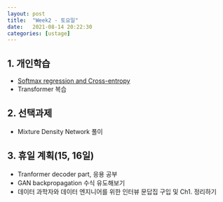 ```yaml
---
layout: post
title:  "Week2 - 토요일"
date:   2021-08-14 20:22:30
categories: [ustage]
---
```


## 1. 개인학습
* [Softmax regression and Cross-entropy](https://kyunghyunlim.github.io/ml_ai/2021/08/14/sr_ce.html)
* Transformer 복습

## 2. 선택과제
* Mixture Density Network 풀이

## 3. 휴일 계획(15, 16일)
* Tranformer decoder part, 응용 공부
* GAN backpropagation 수식 유도해보기
* 데이터 과학자와 데이터 엔지니어를 위한 인터뷰 문답집 구입 및 Ch1. 정리하기

	

